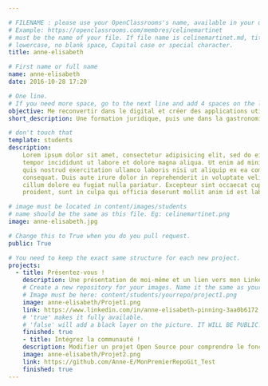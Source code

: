 ```yaml
---

# FILENAME : please use your OpenClassrooms's name, available in your url.
# Example: https://openclassrooms.com/membres/celinemartinet
# must be the name of your file. If file name is celinemartinet.md, title is celinemartinet.
# lowercase, no blank space, Capital case or special character.
title: anne-elisabeth

# First name or full name
name: anne-elisabeth
date: 2016-10-28 17:20

# One line.
# If you need more space, go to the next line and add 4 spaces on the left, as in 'description'.
objective: Me reconvertir dans le digital et créer des applications utiles aux personnes en situation de handicap.
short_description: Une formation juridique, puis une dans la gastronomie, j'aime acquérir de nouvelles compétences.

# don't touch that
template: students
description:
    Lorem ipsum dolor sit amet, consectetur adipisicing elit, sed do eiusmod
    tempor incididunt ut labore et dolore magna aliqua. Ut enim ad minim veniam,
    quis nostrud exercitation ullamco laboris nisi ut aliquip ex ea commodo
    consequat. Duis aute irure dolor in reprehenderit in voluptate velit esse
    cillum dolore eu fugiat nulla pariatur. Excepteur sint occaecat cupidatat non
    proident, sunt in culpa qui officia deserunt mollit anim id est laborum.

# image must be located in content/images/students
# name should be the same as this file. Eg: celinemartinet.png
image: anne-elisabeth.jpg

# Change this to True when you do you pull request.
public: True

# You need to keep the exact same structure for each new project.
projects:
  - title: Présentez-vous !
    description: Une présentation de moi-même et un lien vers mon LinkedIn.
    # Create a new repository for your images. Name it the same as your nickname and profile picture.
    # Image must be here: content/students/yourrepo/project1.png
    image: anne-elisabeth/Projet1.png
    link: https://www.linkedin.com/in/anne-elisabeth-pinning-3aa0b6172
    # 'true' makes it fully available.
    # 'false' will add a black layer on the picture. IT WILL BE PUBLIC!
    finished: true
    - title: Intégrez la communauté !
    description: Modifier un projet Open Source pour comprendre le fonctionnement de Git, de Github et des pull requests.
    image: anne-elisabeth/Projet2.png
    link: https://github.com/Anne-E/MonPremierRepoGit_Test
    finished: true
---
```

